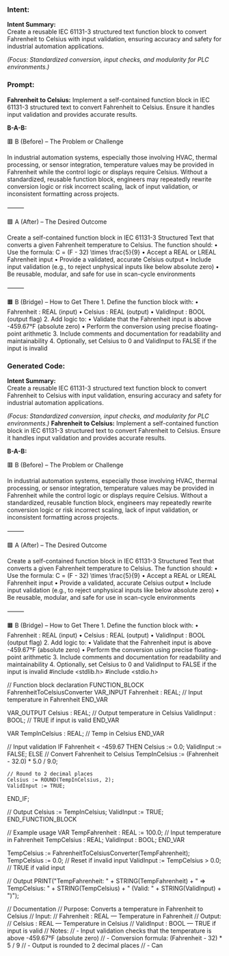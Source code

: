 ### Intent:
**Intent Summary:**  
Create a reusable IEC 61131-3 structured text function block to convert Fahrenheit to Celsius with input validation, ensuring accuracy and safety for industrial automation applications.  

*(Focus: Standardized conversion, input checks, and modularity for PLC environments.)*

### Prompt:
**Fahrenheit to Celsius:**
Implement a self-contained function block in IEC 61131-3 structured text to convert Fahrenheit to Celsius. Ensure it handles input validation and provides accurate results.


**B-A-B:**

🟥 B (Before) – The Problem or Challenge

In industrial automation systems, especially those involving HVAC, thermal processing, or sensor integration, temperature values may be provided in Fahrenheit while the control logic or displays require Celsius. Without a standardized, reusable function block, engineers may repeatedly rewrite conversion logic or risk incorrect scaling, lack of input validation, or inconsistent formatting across projects.

⸻

🟩 A (After) – The Desired Outcome

Create a self-contained function block in IEC 61131-3 Structured Text that converts a given Fahrenheit temperature to Celsius. The function should:
	•	Use the formula:
C = (F - 32) \times \frac{5}{9}
	•	Accept a REAL or LREAL Fahrenheit input
	•	Provide a validated, accurate Celsius output
	•	Include input validation (e.g., to reject unphysical inputs like below absolute zero)
	•	Be reusable, modular, and safe for use in scan-cycle environments

⸻

🟧 B (Bridge) – How to Get There
	1.	Define the function block with:
	•	Fahrenheit : REAL (input)
	•	Celsius : REAL (output)
	•	ValidInput : BOOL (output flag)
	2.	Add logic to:
	•	Validate that the Fahrenheit input is above -459.67°F (absolute zero)
	•	Perform the conversion using precise floating-point arithmetic
	3.	Include comments and documentation for readability and maintainability
	4.	Optionally, set Celsius to 0 and ValidInput to FALSE if the input is invalid

### Generated Code:
**Intent Summary:**  
Create a reusable IEC 61131-3 structured text function block to convert Fahrenheit to Celsius with input validation, ensuring accuracy and safety for industrial automation applications.  

*(Focus: Standardized conversion, input checks, and modularity for PLC environments.)*
**Fahrenheit to Celsius:**
Implement a self-contained function block in IEC 61131-3 structured text to convert Fahrenheit to Celsius. Ensure it handles input validation and provides accurate results.


**B-A-B:**

🟥 B (Before) – The Problem or Challenge

In industrial automation systems, especially those involving HVAC, thermal processing, or sensor integration, temperature values may be provided in Fahrenheit while the control logic or displays require Celsius. Without a standardized, reusable function block, engineers may repeatedly rewrite conversion logic or risk incorrect scaling, lack of input validation, or inconsistent formatting across projects.

⸻

🟩 A (After) – The Desired Outcome

Create a self-contained function block in IEC 61131-3 Structured Text that converts a given Fahrenheit temperature to Celsius. The function should:
	•	Use the formula:
C = (F - 32) \times \frac{5}{9}
	•	Accept a REAL or LREAL Fahrenheit input
	•	Provide a validated, accurate Celsius output
	•	Include input validation (e.g., to reject unphysical inputs like below absolute zero)
	•	Be reusable, modular, and safe for use in scan-cycle environments

⸻

🟧 B (Bridge) – How to Get There
	1.	Define the function block with:
	•	Fahrenheit : REAL (input)
	•	Celsius : REAL (output)
	•	ValidInput : BOOL (output flag)
	2.	Add logic to:
	•	Validate that the Fahrenheit input is above -459.67°F (absolute zero)
	•	Perform the conversion using precise floating-point arithmetic
	3.	Include comments and documentation for readability and maintainability
	4.	Optionally, set Celsius to 0 and ValidInput to FALSE if the input is invalid
#include <stdlib.h>
#include <stdio.h>

// Function block declaration
FUNCTION_BLOCK FahrenheitToCelsiusConverter
VAR_INPUT
    Fahrenheit : REAL; // Input temperature in Fahrenheit
END_VAR

VAR_OUTPUT
    Celsius : REAL; // Output temperature in Celsius
    ValidInput : BOOL; // TRUE if input is valid
END_VAR

VAR
    TempInCelsius : REAL; // Temp in Celsius
END_VAR

// Input validation
IF Fahrenheit < -459.67 THEN
    Celsius := 0.0;
    ValidInput := FALSE;
ELSE
    // Convert Fahrenheit to Celsius
    TempInCelsius := (Fahrenheit - 32.0) * 5.0 / 9.0;

    // Round to 2 decimal places
    Celsius := ROUND(TempInCelsius, 2);
    ValidInput := TRUE;
END_IF;

// Output
Celsius := TempInCelsius;
ValidInput := TRUE;
END_FUNCTION_BLOCK

// Example usage
VAR
    TempFahrenheit : REAL := 100.0; // Input temperature in Fahrenheit
    TempCelsius : REAL;
    ValidInput : BOOL;
END_VAR

TempCelsius := FahrenheitToCelsiusConverter(TempFahrenheit);
TempCelsius := 0.0; // Reset if invalid input
ValidInput := TempCelsius > 0.0; // TRUE if valid input

// Output
PRINT("TempFahrenheit: " + STRING(TempFahrenheit) + " => TempCelsius: " + STRING(TempCelsius) + " (Valid: " + STRING(ValidInput) + ")");

// Documentation
// Purpose: Converts a temperature in Fahrenheit to Celsius
// Input:
//   Fahrenheit : REAL — Temperature in Fahrenheit
// Output:
//   Celsius : REAL — Temperature in Celsius
//   ValidInput : BOOL — TRUE if input is valid
// Notes:
//   - Input validation checks that the temperature is above -459.67°F (absolute zero)
//   - Conversion formula: (Fahrenheit - 32) * 5 / 9
//   - Output is rounded to 2 decimal places
//   - Can
